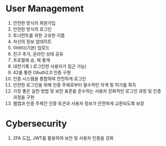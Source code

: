 # User Management
1. 안전한 방식의 회원가입
2. 안전한 방식의 로그인
3. 토너먼트를 위한 고유한 이름
4. 자신의 정보 업데이트
5. 아바타(기본) 업로드
6. 친구 추가, 온라인 상태 공유
7. 프로필에 승, 패 통계
8. 대전기록 ( 로그인한 사용자가 접근 가능)
9. 42를 통한 OAuth2.0 인증 구현
10. 인증 시스템을 통합하여 안전하게 로그인
11. 안전한 로그인을 위해 인증 주체로부터 필수적인 자격 및 허가를 획득
12. 가장 좋은 실천 방법 및 보안 표준을 준수하는 사용자 친화적인 로그인 과정 및 인증 과정을 구현
13. 웹앱과 인증 주체간 인증 토큰과 사용자 정보가 안전하게 교환되도록 보장
# Cybersecurity
1. 2FA 도입, JWT를 활용하여 보안 및 사용자 인증을 강화
